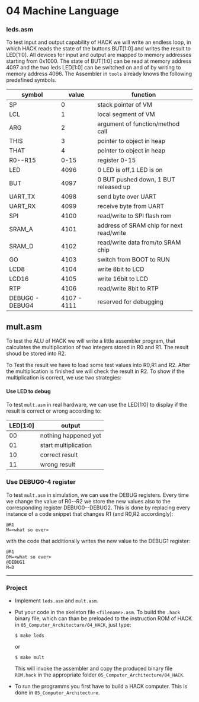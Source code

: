 # 04 Machine Language

### leds.asm

To test input and output capability of HACK we will write an endless loop, in which HACK reads the state of the buttons BUT[1:0] and writes the result to LED[1:0]. All devices for  input and output are mapped to memory addresses starting from 0x1000. The state of BUT[1:0] can be read at memory address 4097 and the two leds LED[1:0] can be switched on and of by writing to memory address 4096. The Assembler in `tools` already knows the following predefined symbols.

| symbol          | value       | function                                 |
| --------------- | ----------- | ---------------------------------------- |
| SP              | 0           | stack pointer of VM                      |
| LCL             | 1           | local segment of VM                      |
| ARG             | 2           | argument of function/method call         |
| THIS            | 3           | pointer to object in heap                |
| THAT            | 4           | pointer to object in heap                |
| R0--R15         | 0-15        | register 0-15                            |
| LED             | 4096        | 0 LED is off,1 LED is on                 |
| BUT             | 4097        | 0 BUT pushed down, 1 BUT released up     |
| UART_TX         | 4098        | send byte over UART                      |
| UART_RX         | 4099        | receive byte from UART                   |
| SPI             | 4100        | read/write to SPI flash rom              |
| SRAM_A          | 4101        | address of SRAM chip for next read/write |
| SRAM_D          | 4102        | read/write data from/to SRAM chip        |
| GO              | 4103        | switch from BOOT to RUN                  |
| LCD8            | 4104        | write 8bit to LCD                        |
| LCD16           | 4105        | write 16bit to LCD                       |
| RTP             | 4106        | read/write 8bit to RTP                   |
| DEBUG0 - DEBUG4 | 4107 - 4111 | reserved for debugging                   |

## mult.asm

To test the ALU of HACK we will write a little assembler program, that calculates the multiplication of two integers stored in R0 and R1. The result shoud be stored into R2.

To Test the result we have to load some test values into R0,R1 and R2. After the multiplication is finished we will check the result in R2. To show if the multiplication is correct, we use two strategies:

#### Use LED to debug

To test `mult.asm` in real hardware, we can use the LED[1:0] to display if the result is correct or wrong according to:

| LED[1:0] | output               |
| -------- | -------------------- |
| 00       | nothing happened yet |
| 01       | start multiplication |
| 10       | correct result       |
| 11       | wrong result         |

### Use DEBUG0-4 register

To test `mult.asm` in simulation, we can use the DEBUG registers. Every time we change the value of R0--R2 we store the new values also to the corresponding register DEBUG0--DEBUG2. This is done by replacing every instance of a code snippet that changes R1 (and R0,R2 accordingly):

```
@R1
M=<what so ever>
```

with the code that additionally writes the new value to the DEBUG1 register:

```
@R1
DM=<what so ever>
@DEBUG1
M=D
```

---

### Project

- Implement `leds.asm`  and `mult.asm`.

- Put your code in the skeleton file `<filename>.asm`. To build the `.hack` binary file, which can than be preloaded to the instruction ROM of HACK in `05_Computer_Architecture/04_HACK`, just type:
  
  ```
  $ make leds
  ```
  
  or
  
  ```
  $ make mult
  ```
  
  This will invoke the assembler and copy the produced binary file `ROM.hack` in the appropriate folder `05_Computer_Architecture/04_HACK`.

- To run the programms you first have to build a HACK computer. This is done in `05_Computer_Architecture`.

